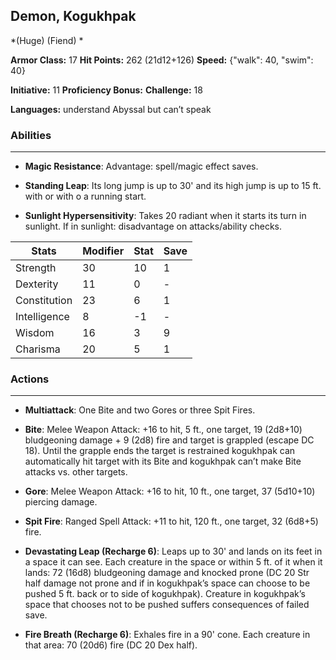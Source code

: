 ## Demon, Kogukhpak
*(Huge) (Fiend) *

**Armor Class:** 17
**Hit Points:** 262 (21d12+126)
**Speed:** {"walk": 40, "swim": 40}

**Initiative:** 11
**Proficiency Bonus:**
**Challenge:** 18

**Languages:** understand Abyssal but can’t speak

### Abilities
 --- 
- **Magic Resistance**: Advantage: spell/magic effect saves.

- **Standing Leap**: Its long jump is up to 30' and its high jump is up to 15 ft. with or with o a running start.

- **Sunlight Hypersensitivity**: Takes 20 radiant when it starts its turn in sunlight. If in sunlight: disadvantage on attacks/ability checks.



| Stats | Modifier | Stat | Save
| ---- | ---- | ---- | ---- |
| Strength | 30 | 10 | 1 |
| Dexterity | 11 | 0 | - |
| Constitution | 23 | 6 | 1 |
| Intelligence | 8 | -1 | - |
| Wisdom | 16 | 3 | 9 |
| Charisma | 20 | 5 | 1 |

### Actions
 --- 
- **Multiattack**: One Bite and two Gores or three Spit Fires.

- **Bite**: Melee Weapon Attack: +16 to hit, 5 ft., one target, 19 (2d8+10) bludgeoning damage + 9 (2d8) fire and target is grappled (escape DC 18). Until the grapple ends the target is restrained kogukhpak can automatically hit target with its Bite and kogukhpak can’t make Bite attacks vs. other targets.

- **Gore**: Melee Weapon Attack: +16 to hit, 10 ft., one target, 37 (5d10+10) piercing damage.

- **Spit Fire**: Ranged Spell Attack: +11 to hit, 120 ft., one target, 32 (6d8+5) fire.

- **Devastating Leap (Recharge 6)**: Leaps up to 30' and lands on its feet in a space it can see. Each creature in the space or within 5 ft. of it when it lands: 72 (16d8) bludgeoning damage and knocked prone (DC 20 Str half damage not prone and if in kogukhpak’s space can choose to be pushed 5 ft. back or to side of kogukhpak). Creature in kogukhpak’s space that chooses not to be pushed suffers consequences of failed save.

- **Fire Breath (Recharge 6)**: Exhales fire in a 90' cone. Each creature in that area: 70 (20d6) fire (DC 20 Dex half).

